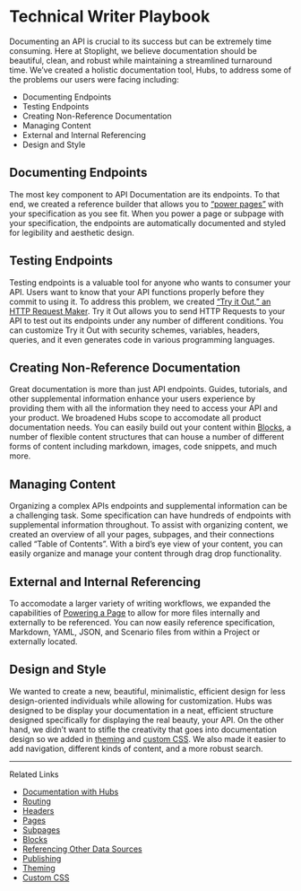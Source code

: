 # Technical Writer Playbook 

Documenting an API is crucial to its success but can be extremely time consuming. Here at Stoplight, we believe documentation should be beautiful, clean, and robust while maintaining a streamlined turnaround time. We’ve created a holistic documentation tool, Hubs, to address some of the problems our users were facing including:
 
- Documenting Endpoints 
- Testing Endpoints 
- Creating Non-Reference Documentation 
- Managing Content
- External and Internal Referencing 
- Design and Style 


## Documenting Endpoints 
The most key component to API Documentation are its endpoints. To that end, we created a reference builder that allows you to [“power pages”](/documentation/referencing-other-data-sources) with your specification as you see fit. When you power a page or subpage with your specification, the endpoints are automatically documented and styled for legibility and aesthetic design. 

## Testing Endpoints 
Testing endpoints is a valuable tool for anyone who wants to consumer your API. Users want to know that your API functions properly before they commit to using it. To address this problem, we created [“Try it Out,” an HTTP Request Maker](/modeling/modeling-with-openapi/sending-http-requests). Try it Out allows you to send HTTP Requests to your API to test out its endpoints under any number of different conditions. You can customize Try it Out with security schemes, variables, headers, queries, and it even generates code in various programming languages. 

## Creating Non-Reference Documentation 
Great documentation is more than just API endpoints. Guides, tutorials, and other supplemental information enhance your users experience by providing them with all the information they need to access your API and your product. We broadened Hubs scope to accomodate all product documentation needs. You can easily build out your content within [Blocks](/documentation/blocks), a number of flexible content structures that can house a number of different forms of content including markdown, images, code snippets, and much more. 

## Managing Content 
Organizing a complex APIs endpoints and supplemental information can be a challenging task. Some specification can have hundreds of endpoints with supplemental information throughout. To assist with organizing content, we created an overview of all your pages, subpages, and their connections called “Table of Contents”. With a bird’s eye view of your content, you can easily organize and manage your content through drag drop functionality. 

## External and Internal Referencing 
To accomodate a larger variety of writing workflows, we expanded the capabilities of [Powering a Page](/documentation/referencing-other-data-sources) to allow for more files internally and externally to be referenced. You can now easily reference specification, Markdown, YAML, JSON, and Scenario files from within a Project or externally located. 

## Design and Style 
We wanted to create a new, beautiful, minimalistic, efficient design for less design-oriented individuals while allowing for customization. Hubs was designed to be display your documentation in a neat, efficient structure designed specifically for displaying the real beauty, your API. On the other hand, we didn’t want to stifle the creativity that goes into documentation design so we added in [theming](/documentation/design/theming) and [custom CSS](/documentation/design/custom-css). We also made it easier to add navigation, different kinds of content, and a more robust search. 

---
Related Links 
- [Documentation with Hubs](/documentation/introduction)
- [Routing](/documentation/getting-started/routing)
- [Headers](/documentation/getting-started/header-footer)
- [Pages](/documentation/getting-started/pages)
- [Subpages](/documentation/getting-started/subpages)
- [Blocks](/documentation/blocks)
- [Referencing Other Data Sources](/documentation/referencing-other-data-sources)
- [Publishing](/documentation/publishing)
- [Theming](/documentation/design/theming)
- [Custom CSS](/documentation/design/custom-css)

